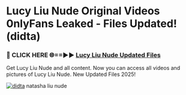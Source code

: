 # Lucy Liu Nude Original Videos 0nlyFans Leaked - Files Updated! (didta)

<h3>🔴 CLICK HERE 🌐==►► <a href="https://tinyurl.com/52m3yx9h" rel="nofollow">Lucy Liu Nude Updated Files</a></h3>

Get Lucy Liu Nude and all content. Now you can access all videos and pictures of Lucy Liu Nude. New Updated Files 2025!

[![didta](https://i.imgur.com/TnHtlc8.gif)](https://tinyurl.com/52m3yx9h)
natasha liu nude